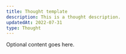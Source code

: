 ```yaml
---
title: Thought template
description: This is a thought description.
updatedAt: 2022-07-31
type: Thought
---
```


Optional content goes here.